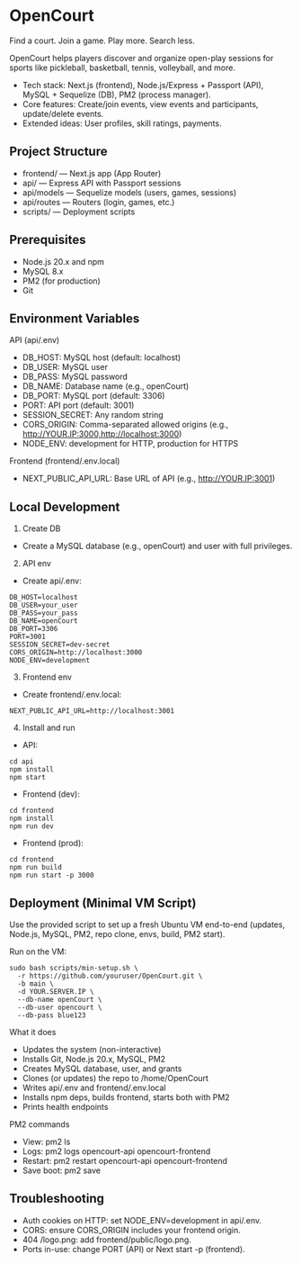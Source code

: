 # OpenCourt
Find a court. Join a game. Play more. Search less.

OpenCourt helps players discover and organize open-play sessions for sports like pickleball, basketball, tennis, volleyball, and more.

- Tech stack: Next.js (frontend), Node.js/Express + Passport (API), MySQL + Sequelize (DB), PM2 (process manager).
- Core features: Create/join events, view events and participants, update/delete events.
- Extended ideas: User profiles, skill ratings, payments.

## Project Structure
- frontend/ — Next.js app (App Router)
- api/ — Express API with Passport sessions
- api/models — Sequelize models (users, games, sessions)
- api/routes — Routers (login, games, etc.)
- scripts/ — Deployment scripts

## Prerequisites
- Node.js 20.x and npm
- MySQL 8.x
- PM2 (for production)
- Git

## Environment Variables
API (api/.env)
- DB_HOST: MySQL host (default: localhost)
- DB_USER: MySQL user
- DB_PASS: MySQL password
- DB_NAME: Database name (e.g., openCourt)
- DB_PORT: MySQL port (default: 3306)
- PORT: API port (default: 3001)
- SESSION_SECRET: Any random string
- CORS_ORIGIN: Comma-separated allowed origins (e.g., http://YOUR.IP:3000,http://localhost:3000)
- NODE_ENV: development for HTTP, production for HTTPS

Frontend (frontend/.env.local)
- NEXT_PUBLIC_API_URL: Base URL of API (e.g., http://YOUR.IP:3001)

## Local Development
1) Create DB
- Create a MySQL database (e.g., openCourt) and user with full privileges.

2) API env
- Create api/.env:
```
DB_HOST=localhost
DB_USER=your_user
DB_PASS=your_pass
DB_NAME=openCourt
DB_PORT=3306
PORT=3001
SESSION_SECRET=dev-secret
CORS_ORIGIN=http://localhost:3000
NODE_ENV=development
```

3) Frontend env
- Create frontend/.env.local:
```
NEXT_PUBLIC_API_URL=http://localhost:3001
```

4) Install and run
- API:
```
cd api
npm install
npm start
```
- Frontend (dev):
```
cd frontend
npm install
npm run dev
```
- Frontend (prod):
```
cd frontend
npm run build
npm run start -p 3000
```

## Deployment (Minimal VM Script)
Use the provided script to set up a fresh Ubuntu VM end-to-end (updates, Node.js, MySQL, PM2, repo clone, envs, build, PM2 start).

Run on the VM:
```
sudo bash scripts/min-setup.sh \
  -r https://github.com/youruser/OpenCourt.git \
  -b main \
  -d YOUR.SERVER.IP \
  --db-name openCourt \
  --db-user opencourt \
  --db-pass blue123
```

What it does
- Updates the system (non-interactive)
- Installs Git, Node.js 20.x, MySQL, PM2
- Creates MySQL database, user, and grants
- Clones (or updates) the repo to /home/OpenCourt
- Writes api/.env and frontend/.env.local
- Installs npm deps, builds frontend, starts both with PM2
- Prints health endpoints

PM2 commands
- View: pm2 ls
- Logs: pm2 logs opencourt-api opencourt-frontend
- Restart: pm2 restart opencourt-api opencourt-frontend
- Save boot: pm2 save

## Troubleshooting
- Auth cookies on HTTP: set NODE_ENV=development in api/.env.
- CORS: ensure CORS_ORIGIN includes your frontend origin.
- 404 /logo.png: add frontend/public/logo.png.
- Ports in-use: change PORT (API) or Next start -p (frontend).